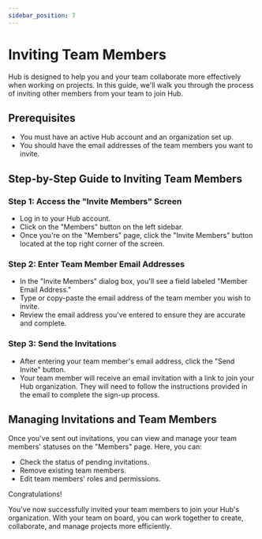 ```yaml
---
sidebar_position: 7
---
```

Inviting Team Members
=====================

Hub is designed to help you and your team collaborate more effectively when working on projects. In this guide, we'll walk you through the process of inviting other members from your team to join Hub.

Prerequisites
-------------

-   You must have an active Hub account and an organization set up.
-   You should have the email addresses of the team members you want to invite.

Step-by-Step Guide to Inviting Team Members
-------------------------------------------

### Step 1: Access the "Invite Members" Screen

-   Log in to your Hub account.
-   Click on the "Members" button on the left sidebar.
-   Once you're on the "Members" page, click the "Invite Members" button located at the top right corner of the screen.

### Step 2: Enter Team Member Email Addresses

-   In the "Invite Members" dialog box, you'll see a field labeled "Member Email Address."
-   Type or copy-paste the email address of the team member you wish to invite.
-   Review the email address you've entered to ensure they are accurate and complete.

### Step 3: Send the Invitations

-   After entering your team member's email address, click the "Send Invite" button.
-   Your team member will receive an email invitation with a link to join your Hub organization. They will need to follow the instructions provided in the email to complete the sign-up process.

Managing Invitations and Team Members
-------------------------------------

Once you've sent out invitations, you can view and manage your team members' statuses on the "Members" page. Here, you can:

-   Check the status of pending invitations.
-   Remove existing team members.
-   Edit team members' roles and permissions.

Congratulations! 

You've now successfully invited your team members to join your Hub's organization. With your team on board, you can work together to create, collaborate, and manage projects more efficiently.